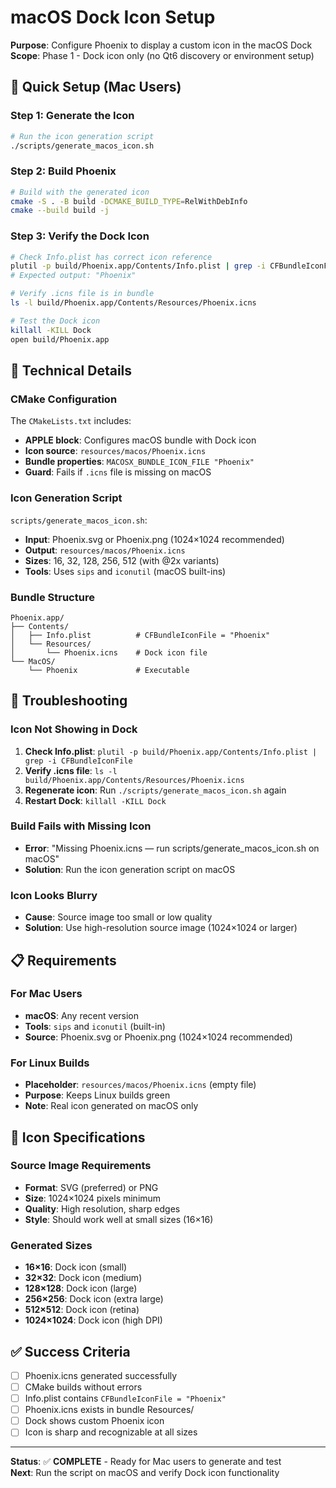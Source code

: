 # macOS Dock Icon Setup

**Purpose**: Configure Phoenix to display a custom icon in the macOS Dock  
**Scope**: Phase 1 - Dock icon only (no Qt6 discovery or environment setup)

## 🎯 **Quick Setup (Mac Users)**

### **Step 1: Generate the Icon**
```bash
# Run the icon generation script
./scripts/generate_macos_icon.sh
```

### **Step 2: Build Phoenix**
```bash
# Build with the generated icon
cmake -S . -B build -DCMAKE_BUILD_TYPE=RelWithDebInfo
cmake --build build -j
```

### **Step 3: Verify the Dock Icon**
```bash
# Check Info.plist has correct icon reference
plutil -p build/Phoenix.app/Contents/Info.plist | grep -i CFBundleIconFile
# Expected output: "Phoenix"

# Verify .icns file is in bundle
ls -l build/Phoenix.app/Contents/Resources/Phoenix.icns

# Test the Dock icon
killall -KILL Dock
open build/Phoenix.app
```

## 🔧 **Technical Details**

### **CMake Configuration**
The `CMakeLists.txt` includes:
- **APPLE block**: Configures macOS bundle with Dock icon
- **Icon source**: `resources/macos/Phoenix.icns`
- **Bundle properties**: `MACOSX_BUNDLE_ICON_FILE "Phoenix"`
- **Guard**: Fails if `.icns` file is missing on macOS

### **Icon Generation Script**
`scripts/generate_macos_icon.sh`:
- **Input**: Phoenix.svg or Phoenix.png (1024×1024 recommended)
- **Output**: `resources/macos/Phoenix.icns`
- **Sizes**: 16, 32, 128, 256, 512 (with @2x variants)
- **Tools**: Uses `sips` and `iconutil` (macOS built-ins)

### **Bundle Structure**
```
Phoenix.app/
├── Contents/
│   ├── Info.plist          # CFBundleIconFile = "Phoenix"
│   └── Resources/
│       └── Phoenix.icns    # Dock icon file
└── MacOS/
    └── Phoenix             # Executable
```

## 🐛 **Troubleshooting**

### **Icon Not Showing in Dock**
1. **Check Info.plist**: `plutil -p build/Phoenix.app/Contents/Info.plist | grep -i CFBundleIconFile`
2. **Verify .icns file**: `ls -l build/Phoenix.app/Contents/Resources/Phoenix.icns`
3. **Regenerate icon**: Run `./scripts/generate_macos_icon.sh` again
4. **Restart Dock**: `killall -KILL Dock`

### **Build Fails with Missing Icon**
- **Error**: "Missing Phoenix.icns — run scripts/generate_macos_icon.sh on macOS"
- **Solution**: Run the icon generation script on macOS

### **Icon Looks Blurry**
- **Cause**: Source image too small or low quality
- **Solution**: Use high-resolution source image (1024×1024 or larger)

## 📋 **Requirements**

### **For Mac Users**
- **macOS**: Any recent version
- **Tools**: `sips` and `iconutil` (built-in)
- **Source**: Phoenix.svg or Phoenix.png (1024×1024 recommended)

### **For Linux Builds**
- **Placeholder**: `resources/macos/Phoenix.icns` (empty file)
- **Purpose**: Keeps Linux builds green
- **Note**: Real icon generated on macOS only

## 🎨 **Icon Specifications**

### **Source Image Requirements**
- **Format**: SVG (preferred) or PNG
- **Size**: 1024×1024 pixels minimum
- **Quality**: High resolution, sharp edges
- **Style**: Should work well at small sizes (16×16)

### **Generated Sizes**
- **16×16**: Dock icon (small)
- **32×32**: Dock icon (medium)
- **128×128**: Dock icon (large)
- **256×256**: Dock icon (extra large)
- **512×512**: Dock icon (retina)
- **1024×1024**: Dock icon (high DPI)

## ✅ **Success Criteria**

- [ ] Phoenix.icns generated successfully
- [ ] CMake builds without errors
- [ ] Info.plist contains `CFBundleIconFile = "Phoenix"`
- [ ] Phoenix.icns exists in bundle Resources/
- [ ] Dock shows custom Phoenix icon
- [ ] Icon is sharp and recognizable at all sizes

---

**Status**: ✅ **COMPLETE** - Ready for Mac users to generate and test  
**Next**: Run the script on macOS and verify Dock icon functionality





